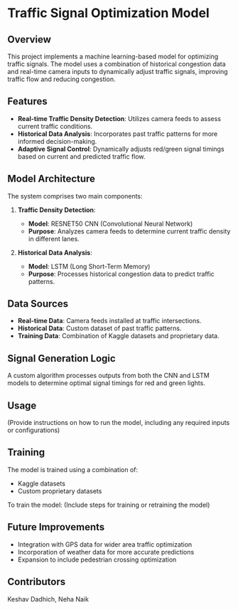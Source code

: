 # Traffic Signal Optimization Model

## Overview

This project implements a machine learning-based model for optimizing traffic signals. The model uses a combination of historical congestion data and real-time camera inputs to dynamically adjust traffic signals, improving traffic flow and reducing congestion.

## Features

- **Real-time Traffic Density Detection**: Utilizes camera feeds to assess current traffic conditions.
- **Historical Data Analysis**: Incorporates past traffic patterns for more informed decision-making.
- **Adaptive Signal Control**: Dynamically adjusts red/green signal timings based on current and predicted traffic flow.

## Model Architecture

The system comprises two main components:

1. **Traffic Density Detection**:
   - **Model**: RESNET50 CNN (Convolutional Neural Network)
   - **Purpose**: Analyzes camera feeds to determine current traffic density in different lanes.

2. **Historical Data Analysis**:
   - **Model**: LSTM (Long Short-Term Memory)
   - **Purpose**: Processes historical congestion data to predict traffic patterns.

## Data Sources

- **Real-time Data**: Camera feeds installed at traffic intersections.
- **Historical Data**: Custom dataset of past traffic patterns.
- **Training Data**: Combination of Kaggle datasets and proprietary data.

## Signal Generation Logic

A custom algorithm processes outputs from both the CNN and LSTM models to determine optimal signal timings for red and green lights.

## Usage

(Provide instructions on how to run the model, including any required inputs or configurations)

## Training

The model is trained using a combination of:
- Kaggle datasets
- Custom proprietary datasets

To train the model:
(Include steps for training or retraining the model)

## Future Improvements

- Integration with GPS data for wider area traffic optimization
- Incorporation of weather data for more accurate predictions
- Expansion to include pedestrian crossing optimization

## Contributors

Keshav Dadhich, Neha Naik
